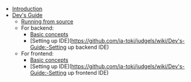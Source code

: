 - [Introduction](https://github.com/ia-toki/judgels/wiki/Introduction-to-Judgels)
- [Dev's Guide](https://github.com/ia-toki/judgels/wiki/Dev's-Guide)
  - [Running from source](https://github.com/ia-toki/judgels/wiki/Dev's-Guide:-Running-from-source)
  - For backend:
    - [Basic concepts](https://github.com/ia-toki/judgels/wiki/Dev's-Guide:-Backend-basic-concepts)
    - [Setting up IDE](https://github.com/ia-toki/judgels/wiki/Dev's-Guide:-Setting up backend IDE)
  - For frontend:
    - [Basic concepts](https://github.com/ia-toki/judgels/wiki/Dev's-Guide:-Frontend-basic-concepts)
    - [Setting up IDE](https://github.com/ia-toki/judgels/wiki/Dev's-Guide:-Setting up frontend IDE)